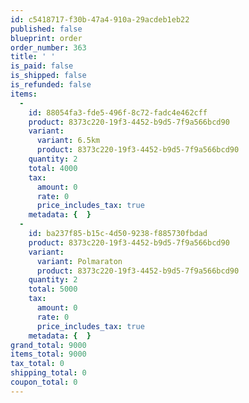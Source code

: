 ```yaml
---
id: c5418717-f30b-47a4-910a-29acdeb1eb22
published: false
blueprint: order
order_number: 363
title: ' '
is_paid: false
is_shipped: false
is_refunded: false
items:
  -
    id: 88054fa3-fde5-496f-8c72-fadc4e462cff
    product: 8373c220-19f3-4452-b9d5-7f9a566bcd90
    variant:
      variant: 6.5km
      product: 8373c220-19f3-4452-b9d5-7f9a566bcd90
    quantity: 2
    total: 4000
    tax:
      amount: 0
      rate: 0
      price_includes_tax: true
    metadata: {  }
  -
    id: ba237f85-b15c-4d50-9238-f885730fbdad
    product: 8373c220-19f3-4452-b9d5-7f9a566bcd90
    variant:
      variant: Polmaraton
      product: 8373c220-19f3-4452-b9d5-7f9a566bcd90
    quantity: 2
    total: 5000
    tax:
      amount: 0
      rate: 0
      price_includes_tax: true
    metadata: {  }
grand_total: 9000
items_total: 9000
tax_total: 0
shipping_total: 0
coupon_total: 0
---
```

